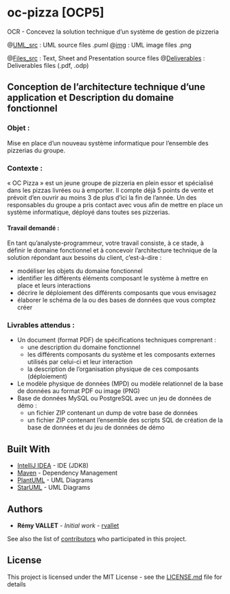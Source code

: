 # oc-pizza [OCP5] 
OCR - Concevez la solution technique d’un système de gestion de pizzeria

@[UML_src](https://github.com/rvallet/) : UML source files .puml
@[img](https://github.com/rvallet/) : UML image files .png

@[Files_src](https://github.com/rvallet/) : Text, Sheet and Presentation source files
@[Deliverables](https://github.com/rvallet/) : Deliverables files (.pdf, .odp)

## Conception de l’architecture technique d’une application et Description du domaine fonctionnel

### Objet :
Mise en place d’un nouveau système informatique pour l’ensemble des pizzerias du groupe.

### Contexte :
« OC Pizza » est un jeune groupe de pizzeria en plein essor et spécialisé dans les pizzas livrées ou à emporter. 
Il compte déjà 5 points de vente et prévoit d’en ouvrir au moins 3 de plus d’ici la fin de l’année. 
Un des responsables du groupe a pris contact avec vous afin de mettre en place un système informatique, déployé dans toutes ses pizzerias.

#### Travail demandé :

En tant qu’analyste-programmeur, votre travail consiste, à ce stade, à définir le domaine fonctionnel et à concevoir l’architecture technique de la solution répondant aux besoins du client, c’est-à-dire :

* modéliser les objets du domaine fonctionnel
* identifier les différents éléments composant le système à mettre en place et leurs interactions
* décrire le déploiement des différents composants que vous envisagez
* élaborer le schéma de la ou des bases de données que vous comptez créer

### Livrables attendus :
* Un document (format PDF) de spécifications techniques comprenant :
    * une description du domaine fonctionnel
    * les différents composants du système et les composants externes utilisés par celui-ci et leur interaction
    * la description de l’organisation physique de ces composants (déploiement)
* Le modèle physique de données (MPD) ou modèle relationnel de la base de données au format PDF ou image (PNG)
* Base de données MySQL ou PostgreSQL avec un jeu de données de démo :
    * un fichier ZIP contenant un dump de votre base de données
    * un fichier ZIP contenant l’ensemble des scripts SQL de création de la base de données et du jeu de données de démo

## Built With

* [IntelliJ IDEA](https://www.jetbrains.com/idea/) - IDE (JDK8)
* [Maven](https://maven.apache.org/) - Dependency Management
* [PlantUML](http://plantuml.com/en/) - UML Diagrams
* [StarUML](http://staruml.io/) - UML Diagrams

## Authors

* **Rémy VALLET** - *Initial work* - [rvallet](https://github.com/rvallet)

See also the list of [contributors](https://github.com/rvallet/**/contributors) who participated in this project.

## License
This project is licensed under the MIT License - see the [LICENSE.md](https://github.com/rvallet/**/blob/master/LICENSE.md) file for details
